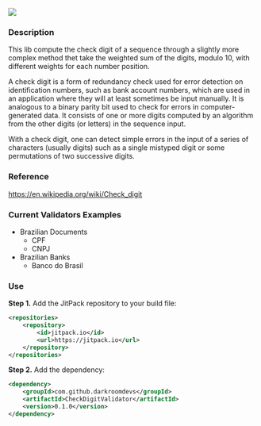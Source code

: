 [![](https://jitpack.io/v/darkroomdevs/CheckDigitValidator.svg)](https://jitpack.io/#darkroomdevs/CheckDigitValidator)

### Description

This lib compute the check digit of a sequence through a slightly more complex method thet take the
weighted sum of the digits, modulo 10, with different weights for each number position.

A check digit is a form of redundancy check used for error detection on identification numbers,
such as bank account numbers, which are used in an application where they will at least sometimes
be input manually. It is analogous to a binary parity bit used to check for errors in computer-generated
data. It consists of one or more digits computed by an algorithm from the other digits (or letters)
in the sequence input.

With a check digit, one can detect simple errors in the input of a series of characters (usually digits)
such as a single mistyped digit or some permutations of two successive digits.

### Reference

https://en.wikipedia.org/wiki/Check_digit

### Current Validators Examples

* Brazilian Documents
  * CPF
  * CNPJ
* Brazilian Banks
  * Banco do Brasil

### Use

**Step 1.** Add the JitPack repository to your build file:
```xml
<repositories>
    <repository>
        <id>jitpack.io</id>
        <url>https://jitpack.io</url>
    </repository>
</repositories>
```

**Step 2.** Add the dependency:
```xml
<dependency>
    <groupId>com.github.darkroomdevs</groupId>
    <artifactId>CheckDigitValidator</artifactId>
    <version>0.1.0</version>
</dependency>
```
